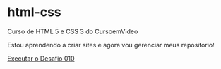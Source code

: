# html-css
 Curso de HTML 5 e CSS 3 do CursoemVideo

 Estou aprendendo a criar sites e agora vou gerenciar meus repositorio!

<a href="https://arthurvergani-code.github.io/html-css/desafio/d010/android.html">Executar o Desafio 010</a>